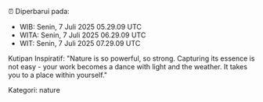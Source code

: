 ⏰ Diperbarui pada:
- WIB: Senin, 7 Juli 2025 05.29.09 UTC
- WITA: Senin, 7 Juli 2025 06.29.09 UTC
- WIT: Senin, 7 Juli 2025 07.29.09 UTC

Kutipan Inspiratif:
"Nature is so powerful, so strong. Capturing its essence is not easy - your work becomes a dance with light and the weather. It takes you to a place within yourself."


Kategori: nature

